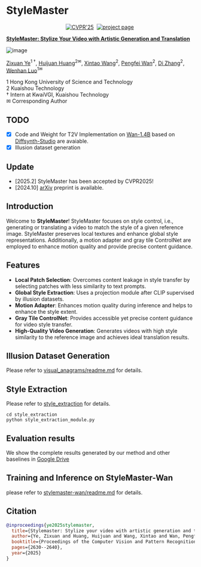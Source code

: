 # StyleMaster
<div align="center">

[![CVPR'25](https://img.shields.io/badge/arXiv%20paper-2412.07744-b31b1b)](https://arxiv.org/abs/)&nbsp;
[![project page](https://img.shields.io/badge/Project%20page-StyleMaster-pink)](https://zixuan-ye.github.io/stylemaster)&nbsp;

</div>


**[StyleMaster: Stylize Your Video with Artistic Generation and Translation](https://arxiv.org/abs/)**

![image](assets/stylemaster.gif)


[Zixuan Ye](https://zixuan-ye.github.io/)<sup>1 &dagger;</sup>, [Huijuan Huang](https://openreview.net/profile?id=~Huijuan_Huang1)<sup>2&#9993;</sup>, [Xintao Wang](https://xinntao.github.io/)<sup>2</sup>, [Pengfei Wan](https://scholar.google.com/citations?user=P6MraaYAAAAJ&hl=en)<sup>2</sup>, [Di Zhang](https://openreview.net/profile?id=~Di_ZHANG3)<sup>2</sup>, [Wenhan Luo](https://whluo.github.io/)<sup>1&#9993;</sup>

1 Hong Kong University of Science and Technology  
2 Kuaishou Technology  
† Intern at KwaiVGI, Kuaishou Technology  
✉ Corresponding Author

## TODO
- [x] Code and Weight for T2V Implementation on [Wan-1.4B](https://github.com/Wan-Video/Wan2.1) based on [Diffsynth-Studio](https://github.com/modelscope/DiffSynth-Studio) are avaiable.
- [x] Illusion dataset generation

## Update
- [2025.2] StyleMaster has been accepted by CVPR2025!
- [2024.10] [arXiv](https://arxiv.org/abs/2412.07744) preprint is available.

## Introduction

Welcome to **StyleMaster**! StyleMaster focuses on style control, i.e., generating or translating a video to match the style of a given reference image. StyleMaster preserves local textures and enhance global style representations. Additionally, a motion adapter and gray tile ControlNet are employed to enhance motion quality and provide precise content guidance.

## Features

- **Local Patch Selection**: Overcomes content leakage in style transfer by selecting patches with less similarity to text prompts.
- **Global Style Extraction**: Uses a projection module after CLIP supervised by illusion datasets.
- **Motion Adapter**: Enhances motion quality during inference and helps to enhance the style extent.
- **Gray Tile ControlNet**: Provides accessible yet precise content guidance for video style transfer.
- **High-Quality Video Generation**: Generates videos with high style similarity to the reference image and achieves ideal translation results.

## Illusion Dataset Generation
Please refer to [visual_anagrams/readme.md](visual_anagrams/readme.md) for details.


## Style Extraction
Please refer to [style_extraction](style_extraction_module) for details.
```
cd style_extraction
python style_extraction_module.py
```

## Evaluation results
We show the complete results generated by our method and other baselines in [Google Drive](https://drive.google.com/file/d/1CZuQuQxs4Y7YSn9pl24U9w8nHh9v1LEX/view?usp=sharing)

## Training and Inference on StyleMaster-Wan

please refer to [stylemaster-wan/readme.md](stylemaster-wan/readme.md) for details.



## Citation

```bibtex
@inproceedings{ye2025stylemaster,
  title={Stylemaster: Stylize your video with artistic generation and translation},
  author={Ye, Zixuan and Huang, Huijuan and Wang, Xintao and Wan, Pengfei and Zhang, Di and Luo, Wenhan},
  booktitle={Proceedings of the Computer Vision and Pattern Recognition Conference},
  pages={2630--2640},
  year={2025}
}